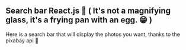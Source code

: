 
## Search bar React.js 🍳 ( It's not a magnifying glass, it's a frying pan with an egg. 😁 )

Here is a search bar that will display the photos you want, thanks to the pixabay api 🧐


